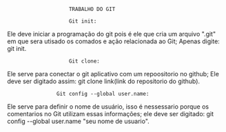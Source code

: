 
						TRABALHO DO GIT 
		
						Git init:
Ele deve iniciar a programação do git pois é ele que cria um arquivo ".git" em que sera utisado os comados e ação relacionada ao Git;
Apenas digite: git init.
		
						Git clone:
Ele serve para conectar o git aplicativo com um repoositorio no github;
Ele deve ser digitado assim: git clone link(link do repositorio do github).

					Git config --global user.name:
Ele serve para definir o nome de usuário, isso é nessessario porque os comentarios no Git utilizam essas informações;
ele deve ser digitado: git config --global user.name "seu nome de usuario".
		
	

